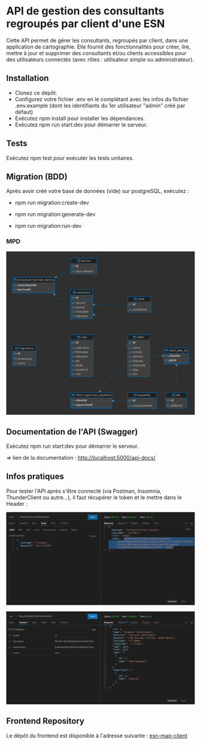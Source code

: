 # API de gestion des consultants regroupés par client d'une ESN

Cette API permet de gérer les consultants, regroupés par client, dans une application de cartographie. Elle fournit des fonctionnalités pour créer, lire, mettre à jour et supprimer des consultants et/ou clients accessibles pour des utilisateurs connectés (avec rôles : utilisateur simple ou administrateur).

## Installation

- Clonez ce dépôt.
- Configurez votre fichier .env en le complétant avec les infos du fichier .env.example (dont les identifiants du 1er utilisateur "admin" créé par défaut)
- Exécutez npm install pour installer les dépendances.
- Exécutez npm run start:dev pour démarrer le serveur.

## Tests

Exécutez npm test pour exécuter les tests unitaires.

## Migration (BDD)

Après avoir créé votre base de données (vide) sur postgreSQL, exécutez :

- npm run migration:create-dev

- npm run migration:generate-dev

- npm run migration:run-dev

### MPD

![MPD](/readme-images/mpd-bdd-20250130.png)

## Documentation de l'API (Swagger)

Exécutez npm run start:dev pour démarrer le serveur.

=> lien de la documentation : <http://localhost:5000/api-docs/>

## Infos pratiques

Pour tester l'API après s'ếtre connecté (via Postman, Insomnia, ThunderClient ou autre...), il faut récupérer le token et le mettre dans le Header :

![Connexion API](/readme-images/login.png)

![Token dans le header](/readme-images/getClient.png)

## Frontend Repository

Le dépôt du frontend est disponible à l'adresse suivante : [esn-map-client](https://github.com/loic-bodolec/esn-map-client)
